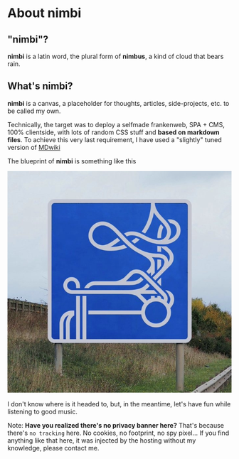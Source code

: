 # About nimbi

## "nimbi"?

**nimbi** is a latin word, the plural form of **nimbus**, a kind of cloud that bears rain.

## What's nimbi?

**nimbi** is a canvas, a placeholder for thoughts, articles, side-projects, etc. to be called my own.

Technically, the target was to deploy a selfmade frankenweb, SPA + CMS, 100% clientside, with lots of random CSS stuff and **based on markdown files**. To achieve this very last requirement, I have used a "slightly" tuned version of [MDwiki](http://www.mdwiki.info)

The blueprint of **nimbi** is something like this

![blueprint](images/blueprint.jpeg)

I don't know where is it headed to, but, in the meantime, let's have fun while listening to good music.

Note: **Have you realized there's no privacy banner here?** That's because there's `no tracking` here. No cookies, no footprint, no spy pixel... If you find anything like that here, it was injected by the hosting without my knowledge, please contact me.
